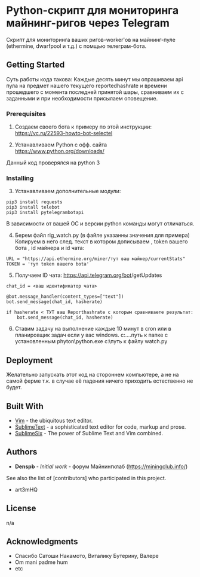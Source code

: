 # Python-скрипт для мониторинга майнинг-ригов через Telegram

Скрипт для мониторинга ваших ригов-worker'ов на майнинг-пуле (ethermine, dwarfpool и т.д.) с помщью телеграм-бота.

## Getting Started

Суть работы кода такова:
Каждые десять минут мы опрашиваем api пула на предмет нашего текущего reportedhashrate и времени прошедшего с момента последней принятой шары, сравниваем их с заданными и при необходимости присылаем оповещение.

### Prerequisites

1. Создаем своего бота к примеру по этой инструкции:
https://vc.ru/22593-howto-bot-selectel

2. Устанавливаем Python c офф. сайта https://www.python.org/downloads/

Данный код проверялся на python 3

### Installing

3. Устанавливаем дополнительные модули:

```
pip3 install requests
pip3 install telebot
pip3 install pytelegrambotapi
```
В зависимости от вашей ОС и версии python команды могут отличаться. 

4. Берем файл rig_watch.py (в файле указанны значения для примера)
Копируем в него след. текст в котором дописываем , token вашего бота , id майнера и id чата:
```
URL = "https://api.ethermine.org/miner/тут ваш майнер/currentStats"
TOKEN = 'тут token вашего bota'
```
5. Получаем ID чата:
https://api.telegram.org/bot<YourBOTToken>/getUpdates

```
chat_id = <ваш идентификатор чата>

@bot.message_handler(content_types=["text"])
bot.send_message(chat_id, hasherate)

if hasherate < ТУТ ваш Reporthashrate с которым сравниваете результат:
	bot.send_message(chat_id, hasherate)

```

6. Ставим задачу на выполнение каждые 10 минут в cron или в планировщик задач если у вас windows.
c:\....путь к папке с установленным phyton\python.exe c:\путь к файлу watch.py


## Deployment

Желательно запускать этот код на стороннем компьютере, а не на самой ферме т.к. в случае её падения ничего приходить естественно не будет. 

## Built With

* [Vim](https://www.vim.org) - the ubiquitous text editor.
* [SublimeText](https://www.sublimetext.com) - a sophisticated text editor for code, markup and prose.
* [SublimeSix](http://www.sublimesix.com) - The power of Sublime Text and Vim combined.

## Authors

* **Denspb** - *Initial work* - форум Майнингклаб (https://miningclub.info/)

See also the list of [contributors] who participated in this project.

- art3mHQ 

## License

n/a

## Acknowledgments

* Спасибо Сатоши Накамото, Виталику Бутерину, Валере
* Om mani padme hum
* etc
